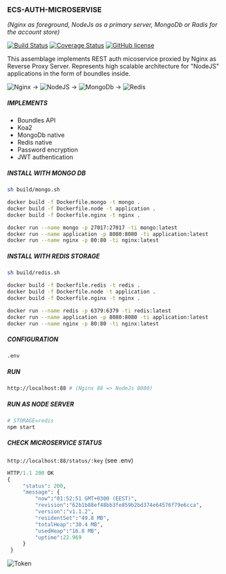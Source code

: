 ### ECS-AUTH-MICROSERVISE
_(Nginx as foreground, NodeJs as a primary server, MongoDb or Radis for the account store)_

[![Build Status](https://travis-ci.org/stanislav-web/ecs-auth-microservice.svg?branch=master)](https://travis-ci.org/stanislav-web/ecs-auth-microservice) [![Coverage Status](https://coveralls.io/repos/github/stanislav-web/ecs-auth-microservice/badge.svg?branch=master)](https://coveralls.io/github/stanislav-web/ecs-auth-microservice?branch=master) [![GitHub license](https://img.shields.io/badge/license-AGPL-blue.svg)](https://raw.githubusercontent.com/stanislav-web/ecs-auth-microservice/master/LICENSE)

This assemblage implements REST auth micoservice proxied by Nginx as Reverse Proxy Server.
Represents high scalable architecture for "NodeJS" applications in the form of boundles inside.

![Nginx](https://images.sftcdn.net/images/t_optimized,f_auto/p/6dd52663-2bbf-48e0-a7cc-cdb043b326ef/1544311950/nginx-logo.png) &rightarrow;
![NodeJS](http://bogdanov-blog.ru/wp-content/themes/blogus/img/types/nodejs.png) &rightarrow;
![MongoDb](https://download.asperasoft.com/download/docs/orchestrator/2.6.1/user_win/webhelp/images/plugin_MongodbOperation.png) &rightarrow;
![Redis](https://www.onlinedeliverysoftware.com/wp-content/themes/onlinedeliverysoftware/img/tools-tech/redis.png)

##### IMPLEMENTS
 - Boundles API
 - Koa2
 - MongoDb native
 - Redis native
 - Password encryption
 - JWT authentication
 
##### INSTALL WITH MONGO DB

```bash
sh build/mongo.sh 

docker build -f Dockerfile.mongo -t mongo .
docker build -f Dockerfile.node -t application .
docker build -f Dockerfile.nginx -t nginx .

docker run --name mongo -p 27017:27017 -ti mongo:latest
docker run --name application -p 8080:8080 -ti application:latest
docker run --name nginx -p 80:80 -ti nginx:latest
```

##### INSTALL WITH REDIS STORAGE

```bash
sh build/redis.sh

docker build -f Dockerfile.redis -t redis .
docker build -f Dockerfile.node -t application .
docker build -f Dockerfile.nginx -t nginx .

docker run --name redis -p 6379:6379 -ti redis:latest
docker run --name application -p 8080:8080 -ti application:latest
docker run --name nginx -p 80:80 -ti nginx:latest
```

##### CONFIGURATION
```bash
.env
```

##### RUN
```bash
http://localhost:88 # (Nginx 88 => NodeJs 8080)
```

##### RUN AS NODE SERVER
```bash
# STORAGE=redis
npm start 

```

##### CHECK MICROSERVICE STATUS
`http://localhost:88/status/:key` (see .env)

```python
HTTP/1.1 200 OK
{
     "status": 200,
     "message": {
         "now":"01:52:51 GMT+0300 (EEST)",
         "revision":"62b1b88ef48bb3fe859b2bd374e64576f79e6cca",
         "version":"v1.1.2",
         "residentSet":"49.8 MB",
         "totalHeap":"30.4 MB",
         "usedHeap":"16.8 MB",
         "uptime":22.969
     }
 }
```
![Token](https://uploads.toptal.io/blog/image/958/toptal-blog-image-1426676428399.jpeg)
